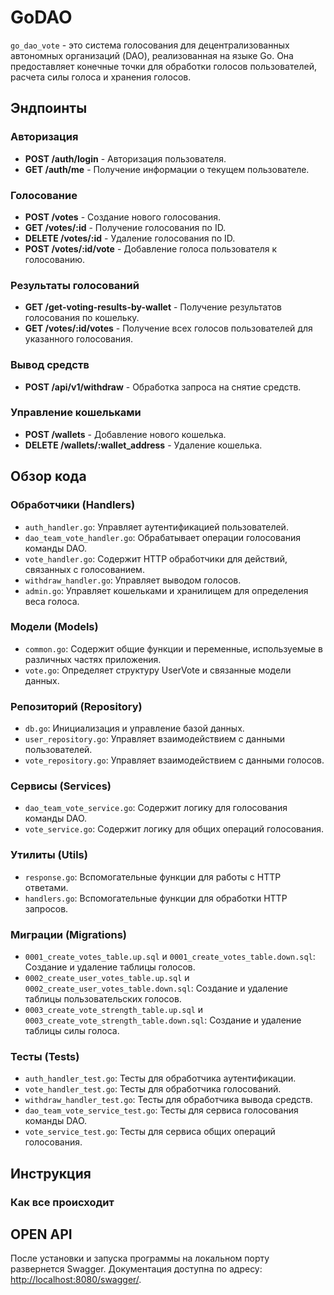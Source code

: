 # GoDAO

`go_dao_vote` - это система голосования для децентрализованных автономных организаций (DAO), реализованная на языке Go. Она предоставляет конечные точки для обработки голосов пользователей, расчета силы голоса и хранения голосов.

## Эндпоинты

### Авторизация

- **POST /auth/login** - Авторизация пользователя.
- **GET /auth/me** - Получение информации о текущем пользователе.

### Голосование

- **POST /votes** - Создание нового голосования.
- **GET /votes/:id** - Получение голосования по ID.
- **DELETE /votes/:id** - Удаление голосования по ID.
- **POST /votes/:id/vote** - Добавление голоса пользователя к голосованию.


### Результаты голосований

- **GET /get-voting-results-by-wallet** - Получение результатов голосования по кошельку.
- **GET /votes/:id/votes** - Получение всех голосов пользователей для указанного голосования.

### Вывод средств

- **POST /api/v1/withdraw** - Обработка запроса на снятие средств.

### Управление кошельками

- **POST /wallets** - Добавление нового кошелька.
- **DELETE /wallets/:wallet_address** - Удаление кошелька.

## Обзор кода

### Обработчики (Handlers)

- `auth_handler.go`: Управляет аутентификацией пользователей.
- `dao_team_vote_handler.go`: Обрабатывает операции голосования команды DAO.
- `vote_handler.go`: Содержит HTTP обработчики для действий, связанных с голосованием.
- `withdraw_handler.go`: Управляет выводом голосов.
- `admin.go`: Управляет кошельками и хранилищем для определения веса голоса.

### Модели (Models)

- `common.go`: Содержит общие функции и переменные, используемые в различных частях приложения.
- `vote.go`: Определяет структуру UserVote и связанные модели данных.

### Репозиторий (Repository)

- `db.go`: Инициализация и управление базой данных.
- `user_repository.go`: Управляет взаимодействием с данными пользователей.
- `vote_repository.go`: Управляет взаимодействием с данными голосов.

### Сервисы (Services)

- `dao_team_vote_service.go`: Содержит логику для голосования команды DAO.
- `vote_service.go`: Содержит логику для общих операций голосования.

### Утилиты (Utils)

- `response.go`: Вспомогательные функции для работы с HTTP ответами.
- `handlers.go`: Вспомогательные функции для обработки HTTP запросов.

### Миграции (Migrations)

- `0001_create_votes_table.up.sql` и `0001_create_votes_table.down.sql`: Создание и удаление таблицы голосов.
- `0002_create_user_votes_table.up.sql` и `0002_create_user_votes_table.down.sql`: Создание и удаление таблицы пользовательских голосов.
- `0003_create_vote_strength_table.up.sql` и `0003_create_vote_strength_table.down.sql`: Создание и удаление таблицы силы голоса.

### Тесты (Tests)

- `auth_handler_test.go`: Тесты для обработчика аутентификации.
- `vote_handler_test.go`: Тесты для обработчика голосований.
- `withdraw_handler_test.go`: Тесты для обработчика вывода средств.
- `dao_team_vote_service_test.go`: Тесты для сервиса голосования команды DAO.
- `vote_service_test.go`: Тесты для сервиса общих операций голосования.

## Инструкция

### Как все происходит

## OPEN API

После установки и запуска программы на локальном порту развернется Swagger. Документация доступна по адресу: [http://localhost:8080/swagger/](http://localhost:8080/swagger/).
